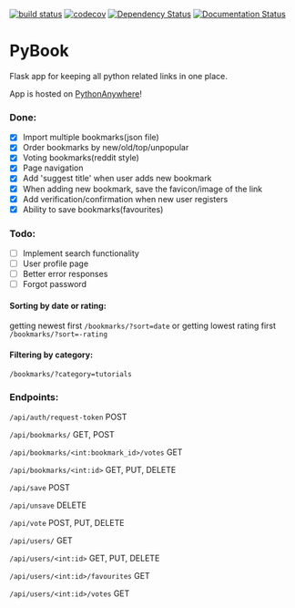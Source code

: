 [![build status](https://gitlab.com/evagelos/PyBook/badges/master/build.svg)](https://gitlab.com/evagelos/PyBook/commits/master) [![codecov](https://codecov.io/gl/evagelos/PyBook/branch/master/graph/badge.svg?token=w1Ca3TbhhS)](https://codecov.io/gl/evagelos/PyBook) [![Dependency Status](https://gemnasium.com/badges/289695fd0eeecc1e035b5e1618850179.svg)](https://gemnasium.com/323e5f4a737906309571417eed57b761) [![Documentation Status](https://readthedocs.org/projects/python-bookmarks/badge/?version=latest)](http://python-bookmarks.readthedocs.org/en/latest/?badge=latest)
# PyBook
Flask app for keeping all python related links in one place.

App is hosted on [PythonAnywhere](http://evagelos.pythonanywhere.com/)!

### Done:
- [x] Import multiple bookmarks(json file)
- [x] Order bookmarks by new/old/top/unpopular
- [x] Voting bookmarks(reddit style)
- [x] Page navigation
- [x] Add 'suggest title' when user adds new bookmark
- [x] When adding new bookmark, save the favicon/image of the link
- [x] Add verification/confirmation when new user registers
- [x] Ability to save bookmarks(favourites)

### Todo:
- [ ] Implement search functionality
- [ ] User profile page
- [ ] Better error responses
- [ ] Forgot password

#### Sorting by date or rating:
getting newest first `/bookmarks/?sort=date` or getting lowest rating first `/bookmarks/?sort=-rating`

#### Filtering by category:
`/bookmarks/?category=tutorials`

### Endpoints:
`/api/auth/request-token` POST

`/api/bookmarks/` GET, POST

`/api/bookmarks/<int:bookmark_id>/votes` GET

`/api/bookmarks/<int:id>` GET, PUT, DELETE

`/api/save` POST

`/api/unsave` DELETE

`/api/vote` POST, PUT, DELETE

`/api/users/` GET

`/api/users/<int:id>` GET, PUT, DELETE

`/api/users/<int:id>/favourites` GET

`/api/users/<int:id>/votes` GET
